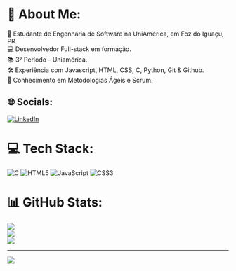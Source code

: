 

# 💫 About Me:
🚀 Estudante de Engenharia de Software na UniAmérica, em Foz do Iguaçu, PR.<br>💻 Desenvolvedor Full-stack em formação.<br>📚 3° Período - Uniamérica.<br>🛠️ Experiência com Javascript, HTML, CSS, C, Python, Git & Github.<br>🔄 Conhecimento em Metodologias Ágeis e Scrum.


## 🌐 Socials:
[![LinkedIn](https://img.shields.io/badge/LinkedIn-%230077B5.svg?logo=linkedin&logoColor=white)](https://linkedin.com/in/www.linkedin.com/in/juliane-da-costa-rodrigues) 

# 💻 Tech Stack:
![C](https://img.shields.io/badge/c-%2300599C.svg?style=for-the-badge&logo=c&logoColor=white) ![HTML5](https://img.shields.io/badge/html5-%23E34F26.svg?style=for-the-badge&logo=html5&logoColor=white) ![JavaScript](https://img.shields.io/badge/javascript-%23323330.svg?style=for-the-badge&logo=javascript&logoColor=%23F7DF1E) ![CSS3](https://img.shields.io/badge/css3-%231572B6.svg?style=for-the-badge&logo=css3&logoColor=white)
# 📊 GitHub Stats:
![](https://github-readme-stats.vercel.app/api?username=juliane-dev0-0&theme=dark&hide_border=false&include_all_commits=true&count_private=true)<br/>
![](https://github-readme-streak-stats.herokuapp.com/?user=juliane-dev0-0&theme=dark&hide_border=false)<br/>
![](https://github-readme-stats.vercel.app/api/top-langs/?username=juliane-dev0-0&theme=dark&hide_border=false&include_all_commits=true&count_private=true&layout=compact)

---
[![](https://visitcount.itsvg.in/api?id=juliane-dev0-0&icon=0&color=0)](https://visitcount.itsvg.in)

<!-- Proudly created with GPRM ( https://gprm.itsvg.in ) -->
